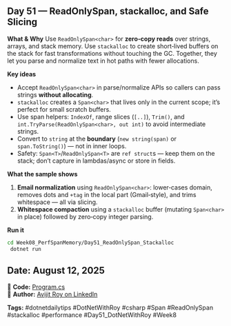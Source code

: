﻿## Day 51 — ReadOnlySpan<char>, stackalloc, and Safe Slicing

**What & Why**
Use `ReadOnlySpan<char>` for **zero‑copy reads** over strings, arrays, and stack memory. Use `stackalloc` to create short‑lived buffers on the stack for fast transformations without touching the GC. Together, they let you parse and normalize text in hot paths with fewer allocations.

**Key ideas**

* Accept `ReadOnlySpan<char>` in parse/normalize APIs so callers can pass strings **without allocating**.
* `stackalloc` creates a `Span<char>` that lives only in the current scope; it’s perfect for small scratch buffers.
* Use span helpers: `IndexOf`, range slices (`[..]`), `Trim()`, and `int.TryParse(ReadOnlySpan<char>, out int)` to avoid intermediate strings.
* Convert to `string` at the **boundary** (`new string(span)` or `span.ToString()`) — not in inner loops.
* Safety: `Span<T>`/`ReadOnlySpan<T>` are `ref struct`s — keep them on the stack; don’t capture in lambdas/async or store in fields.

**What the sample shows**

1. **Email normalization** using `ReadOnlySpan<char>`: lower‑cases domain, removes dots and `+tag` in the local part (Gmail‑style), and trims whitespace — all via slicing.
2. **Whitespace compaction** using a `stackalloc` buffer (mutating `Span<char>` in place) followed by zero‑copy integer parsing.

**Run it**

```bash
cd Week08_PerfSpanMemory/Day51_ReadOnlySpan_Stackalloc
 dotnet run
```

## Date: August 12, 2025  
🔗 **Code:** [Program.cs](./program.cs)  
🔗 **Author:** [Avijit Roy on LinkedIn](https://www.linkedin.com/in/HeyAvijitRoy/)  

**Tags:** #dotnetdailytips #DotNetWithRoy #csharp #Span #ReadOnlySpan #stackalloc #performance #Day51\_DotNetWithRoy #Week8

